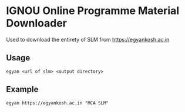 # IGNOU Online Programme Material Downloader

Used to download the entirety of SLM from https://egyankosh.ac.in

## Usage

`egyan <url of slm> <output directory>`

## Example

`egyan https://egyankosh.ac.in "MCA SLM"`
